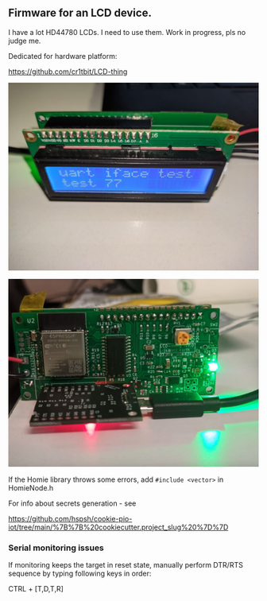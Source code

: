 ## Firmware for an LCD device.

I have a lot HD44780 LCDs. I need to use them. Work in progress, pls no judge me.

Dedicated for hardware platform:

https://github.com/cr1tbit/LCD-thing

![Render](img/lcd_front.jpg)

![Render](img/lcd_back.jpg)

If the Homie library throws some errors, add `#include <vector>` in HomieNode.h

For info about secrets generation - see 

https://github.com/hspsh/cookie-pio-iot/tree/main/%7B%7B%20cookiecutter.project_slug%20%7D%7D

### Serial monitoring issues

If monitoring keeps the target in reset state, manually perform DTR/RTS sequence by typing following keys in order:

CTRL + [T,D,T,R]